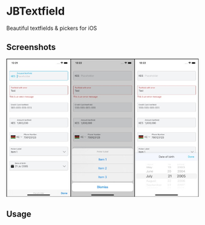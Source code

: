 # JBTextfield

Beautiful textfields & pickers for iOS

## Screenshots
![Screenshot](JBTextfield.jpg)

## Usage


